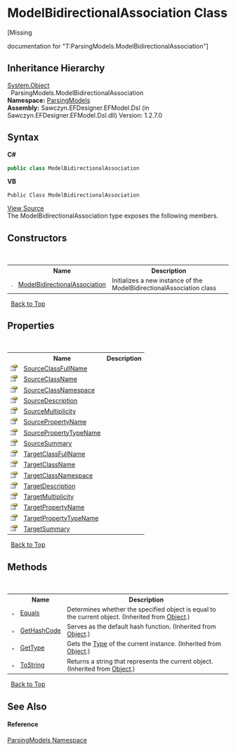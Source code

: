 # ModelBidirectionalAssociation Class
 

\[Missing <summary> documentation for "T:ParsingModels.ModelBidirectionalAssociation"\]


## Inheritance Hierarchy
<a href="http://msdn2.microsoft.com/en-us/library/e5kfa45b" target="_blank">System.Object</a><br />&nbsp;&nbsp;ParsingModels.ModelBidirectionalAssociation<br />
**Namespace:**&nbsp;<a href="N_ParsingModels">ParsingModels</a><br />**Assembly:**&nbsp;Sawczyn.EFDesigner.EFModel.Dsl (in Sawczyn.EFDesigner.EFModel.Dsl.dll) Version: 1.2.7.0

## Syntax

**C#**<br />
``` C#
public class ModelBidirectionalAssociation
```

**VB**<br />
``` VB
Public Class ModelBidirectionalAssociation
```

<a href="https://github.com/msawczyn/EFDesigner/tree/master/src/ParsingModels/ModelBidirectionalAssociation.cs" title="View the source code">View Source</a><br />
The ModelBidirectionalAssociation type exposes the following members.


## Constructors
&nbsp;<table><tr><th></th><th>Name</th><th>Description</th></tr><tr><td>![Public method](media/pubmethod.gif "Public method")</td><td><a href="M_ParsingModels_ModelBidirectionalAssociation__ctor">ModelBidirectionalAssociation</a></td><td>
Initializes a new instance of the ModelBidirectionalAssociation class</td></tr></table>&nbsp;
<a href="#modelbidirectionalassociation-class">Back to Top</a>

## Properties
&nbsp;<table><tr><th></th><th>Name</th><th>Description</th></tr><tr><td>![Public property](media/pubproperty.gif "Public property")</td><td><a href="P_ParsingModels_ModelBidirectionalAssociation_SourceClassFullName">SourceClassFullName</a></td><td /></tr><tr><td>![Public property](media/pubproperty.gif "Public property")</td><td><a href="P_ParsingModels_ModelBidirectionalAssociation_SourceClassName">SourceClassName</a></td><td /></tr><tr><td>![Public property](media/pubproperty.gif "Public property")</td><td><a href="P_ParsingModels_ModelBidirectionalAssociation_SourceClassNamespace">SourceClassNamespace</a></td><td /></tr><tr><td>![Public property](media/pubproperty.gif "Public property")</td><td><a href="P_ParsingModels_ModelBidirectionalAssociation_SourceDescription">SourceDescription</a></td><td /></tr><tr><td>![Public property](media/pubproperty.gif "Public property")</td><td><a href="P_ParsingModels_ModelBidirectionalAssociation_SourceMultiplicity">SourceMultiplicity</a></td><td /></tr><tr><td>![Public property](media/pubproperty.gif "Public property")</td><td><a href="P_ParsingModels_ModelBidirectionalAssociation_SourcePropertyName">SourcePropertyName</a></td><td /></tr><tr><td>![Public property](media/pubproperty.gif "Public property")</td><td><a href="P_ParsingModels_ModelBidirectionalAssociation_SourcePropertyTypeName">SourcePropertyTypeName</a></td><td /></tr><tr><td>![Public property](media/pubproperty.gif "Public property")</td><td><a href="P_ParsingModels_ModelBidirectionalAssociation_SourceSummary">SourceSummary</a></td><td /></tr><tr><td>![Public property](media/pubproperty.gif "Public property")</td><td><a href="P_ParsingModels_ModelBidirectionalAssociation_TargetClassFullName">TargetClassFullName</a></td><td /></tr><tr><td>![Public property](media/pubproperty.gif "Public property")</td><td><a href="P_ParsingModels_ModelBidirectionalAssociation_TargetClassName">TargetClassName</a></td><td /></tr><tr><td>![Public property](media/pubproperty.gif "Public property")</td><td><a href="P_ParsingModels_ModelBidirectionalAssociation_TargetClassNamespace">TargetClassNamespace</a></td><td /></tr><tr><td>![Public property](media/pubproperty.gif "Public property")</td><td><a href="P_ParsingModels_ModelBidirectionalAssociation_TargetDescription">TargetDescription</a></td><td /></tr><tr><td>![Public property](media/pubproperty.gif "Public property")</td><td><a href="P_ParsingModels_ModelBidirectionalAssociation_TargetMultiplicity">TargetMultiplicity</a></td><td /></tr><tr><td>![Public property](media/pubproperty.gif "Public property")</td><td><a href="P_ParsingModels_ModelBidirectionalAssociation_TargetPropertyName">TargetPropertyName</a></td><td /></tr><tr><td>![Public property](media/pubproperty.gif "Public property")</td><td><a href="P_ParsingModels_ModelBidirectionalAssociation_TargetPropertyTypeName">TargetPropertyTypeName</a></td><td /></tr><tr><td>![Public property](media/pubproperty.gif "Public property")</td><td><a href="P_ParsingModels_ModelBidirectionalAssociation_TargetSummary">TargetSummary</a></td><td /></tr></table>&nbsp;
<a href="#modelbidirectionalassociation-class">Back to Top</a>

## Methods
&nbsp;<table><tr><th></th><th>Name</th><th>Description</th></tr><tr><td>![Public method](media/pubmethod.gif "Public method")</td><td><a href="http://msdn2.microsoft.com/en-us/library/bsc2ak47" target="_blank">Equals</a></td><td>
Determines whether the specified object is equal to the current object.
 (Inherited from <a href="http://msdn2.microsoft.com/en-us/library/e5kfa45b" target="_blank">Object</a>.)</td></tr><tr><td>![Public method](media/pubmethod.gif "Public method")</td><td><a href="http://msdn2.microsoft.com/en-us/library/zdee4b3y" target="_blank">GetHashCode</a></td><td>
Serves as the default hash function.
 (Inherited from <a href="http://msdn2.microsoft.com/en-us/library/e5kfa45b" target="_blank">Object</a>.)</td></tr><tr><td>![Public method](media/pubmethod.gif "Public method")</td><td><a href="http://msdn2.microsoft.com/en-us/library/dfwy45w9" target="_blank">GetType</a></td><td>
Gets the <a href="http://msdn2.microsoft.com/en-us/library/42892f65" target="_blank">Type</a> of the current instance.
 (Inherited from <a href="http://msdn2.microsoft.com/en-us/library/e5kfa45b" target="_blank">Object</a>.)</td></tr><tr><td>![Public method](media/pubmethod.gif "Public method")</td><td><a href="http://msdn2.microsoft.com/en-us/library/7bxwbwt2" target="_blank">ToString</a></td><td>
Returns a string that represents the current object.
 (Inherited from <a href="http://msdn2.microsoft.com/en-us/library/e5kfa45b" target="_blank">Object</a>.)</td></tr></table>&nbsp;
<a href="#modelbidirectionalassociation-class">Back to Top</a>

## See Also


#### Reference
<a href="N_ParsingModels">ParsingModels Namespace</a><br />